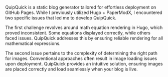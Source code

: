 QuipQuick is a static blog generator tailored for effortless deployment on GitHub Pages. While I previously utilized Hugo + PaperModX, I encountered two specific issues that led me to develop QuipQuick.

The first challenge revolves around math equation rendering in Hugo, which proved inconsistent. Some equations displayed correctly, while others faced issues. QuipQuick addresses this by ensuring reliable rendering for all mathematical expressions.

The second issue pertains to the complexity of determining the right path for images. Conventional approaches often result in image loading issues upon deployment. QuipQuick provides an intuitive solution, ensuring images are placed correctly and load seamlessly when your blog is live.

     